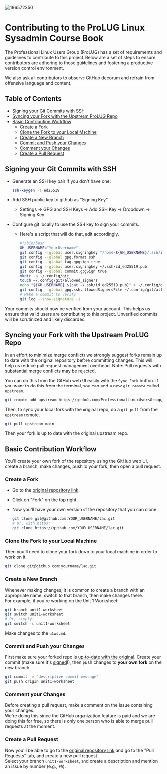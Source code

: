 ![196572350](https://github.com/user-attachments/assets/6e1b8001-a88d-45cb-b551-c9359b70e1e7)

# Contributing to the ProLUG Linux Sysadmin Course Book

The Professional Linux Users Group (ProLUG) has a set of requirements and guidelines to
contribute to this project. Below are a set of steps to ensure contributors are adhering 
to those guidelines and fostering a productive version control environment. 

We also ask all contributors to observe GitHub decorum and refrain from offensive language and content.

## Table of Contents
* [Signing your Git Commits with SSH](#signing-your-git-commits-with-ssh) 
* [Syncing your Fork with the Upstream ProLUG Repo](#syncing-your-fork-with-the-upstream-prolug-repo) 
* [Basic Contribution Workflow](#basic-contribution-workflow) 
    * [Create a Fork](#create-a-fork) 
    * [Clone the Fork to your Local Machine](#clone-the-fork-to-your-local-machine) 
    * [Create a New Branch](#create-a-new-branch) 
    * [Commit and Push your Changes](#commit-and-push-your-changes) 
    * [Comment your Changes](#comment-your-changes) 
    * [Create a Pull Request](#create-a-pull-request) 


## Signing your Git Commits with SSH
* Generate an SSH key pair if you don't have one:
  ```bash
  ssh-keygen -t ed25519
  ```
* Add SSH public key to github as "Signing Key".

    * Settings -> GPG and SSH Keys -> Add SSH Key -> Dropdown -> Signing Key
* Configure git locally to use the SSH key to sign your commits.
    * Here's a script that will do that, edit accordingly.  
      ```bash
      #!/bin/bash
      GH_USERNAME="YourUsername"
      git config --global user.signingkey "/home/${GH_USERNAME}/.ssh/id_ed25519"
      git config --global gpg.format ssh
      git config --global tag.gpgsign true
      git config --global user.signingkey ~/.ssh/id_ed25519.pub
      git config --global commit.gpgSign true
      mkdir -p ~/.config/git
      touch ~/.config/git/allowed_signers
      echo "${GH_USERNAME} $(cat ~/.ssh/id_ed25519.pub)" > ~/.config/git/allowed_signers
      git config --global gpg.ssh.allowedSignersFile ~/.config/git/allowed_signers
      # Make a commit to verify
      git log --show-signature -1
      ```
Your commits should now be verified from your account. This helps us ensure that valid users are
contributing to this project. Unverified commits will be scrutinized and likely discarded.


## Syncing your Fork with the Upstream ProLUG Repo 
In an effort to minimize merge conflicts we strongly suggest forks remain up to date with 
the original repository before committing changes. This will help us reduce pull request management overhead.
Note: Pull requests with substantial merge conflicts may be rejected.

You can do this from the GitHub web UI easily with the `Sync Fork` button. If you want to do this from the terminal, you can add a new `git remote` called `upstream`.  
```bash
git remote add upstream https://github.com/ProfessionalLinuxUsersGroup/lac.git
```
Then, to sync your local fork with the original repo, do a `git pull` from the `upstream` remote.  
```bash
git pull upstream main
```
Then your fork is up to date with the original upstream repo.

## Basic Contribution Workflow
You'll create your own fork of the repository using the GitHub web UI, create a
branch, make changes, push to your fork, then open a pull request.  



### Create a Fork
- Go to the [original repository link](https://github.com/ProfessionalLinuxUsersGroup/lac).  
- Click on "Fork" on the top right.  
- Now you'll have your own version of the repository that you can clone.
  
  ```bash
  git clone git@github.com:YOUR_USERNAME/lac.git
  # Or, with https:
  git clone https://github.com/YOUR_USERNAME/lac.git
  ```


### Clone the Fork to your Local Machine
Then you'll need to clone your fork down to your local machine in order to work on it.  
```bash
git clone git@github.com:yourname/lac.git
```


### Create a New Branch
Whenever making changes, it is common to create a branch with an appropriate name, switch to
that branch, then make changes there.  
For example, if you're working on the Unit 1 Worksheet:
```bash
git branch unit1-worksheet
git switch unit1-worksheet
# Or, simply:
git switch -c unit1-worksheet
```
Make changes to the `u1ws.md`.  


### Commit and Push your Changes
First make sure your forked repo is [up-to-date with the original](#syncing-your-fork-with-the-original).
Create your commit (make sure it's [signed](#signing-your-git-commits-with-ssh)!), then push changes to **your own fork** on the new branch.  
  
```bash
git commit -m "descriptive commit message"
git push origin unit1-worksheet
```

### Comment your Changes
Before creating a pull request, make a comment on the issue containing your changes.  
We're doing this since the GitHub organization feature is paid and we are doing this for free, so there is only one person who is able to merge pull requests at the moment. 


### Create a Pull Request
Now you'll be able to go to the [original repository link](https://github.com/ProfessionalLinuxUsersGroup/lac) and go to the "Pull Requests" tab, and create a new pull request.  
Select your branch `unit1-worksheet`, and create a description and mention an issue by number (e.g., `#5`).  

